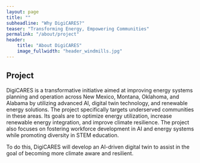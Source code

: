 ```yaml
---
layout: page
title: ""
subheadline: "Why DigiCARES?"
teaser: "Transforming Energy, Empowering Communities"
permalink: "/about/project"
header:
    title: "About DigiCARES"
    image_fullwidth: "header_windmills.jpg"
---
```


## Project

DigiCARES is a transformative initiative aimed at improving energy systems
planning and operation across New Mexico, Montana, Oklahoma, and Alabama by
utilizing advanced AI, digital twin technology, and renewable energy solutions.
The project specifically targets underserved communities in these areas. Its
goals are to optimize energy utilization, increase renewable energy integration,
and improve climate resilience. The project also focuses on fostering workforce
development in AI and energy systems while promoting diversity in STEM
education.

To do this, DigiCARES will develop an AI-driven digital twin to assist in the
goal of becoming more climate aware and resilient.


